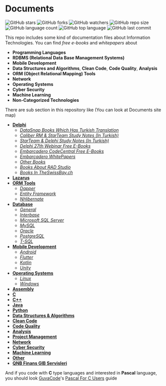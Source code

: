 # Documents

![GitHub stars](https://img.shields.io/github/stars/coderserdar/Documents?style=social) ![GitHub forks](https://img.shields.io/github/forks/coderserdar/Documents?style=social) ![GitHub watchers](https://img.shields.io/github/watchers/coderserdar/Documents?style=social) ![GitHub repo size](https://img.shields.io/github/repo-size/coderserdar/Documents?style=plastic) ![GitHub language count](https://img.shields.io/github/languages/count/coderserdar/Documents?style=plastic) ![GitHub top language](https://img.shields.io/github/languages/top/coderserdar/Documents?style=plastic) ![GitHub last commit](https://img.shields.io/github/last-commit/coderserdar/Documents?color=red&style=plastic)

This repo includes some kind of documentation files about Information Technologies.
You can find *free e-books* and *whitepapers* about
 - **Programming Languages**
 - **RDBMS (Relational Data Base Management Systems)**
 - **Mobile Development**
 - **Data Structures and Algorithms**, **Clean Code**, **Code Quality**, **Analysis**
 - **ORM (Object Relational Mapping) Tools**
 - **Network**
 - **Operating Systems**
 - **Cyber Security**
 - **Machine Learning**
 - **Non-Categorized Technologies**
 
There are sub section in this repository like (You can look at Documents site map)
 - [**Delphi**](https://github.com/coderserdar/Documents/tree/main/Delphi/)
   + [*DataSnap Books Which Has Turkish Translation*](https://github.com/coderserdar/Documents/tree/main/Delphi/DataSnap)
   + [*Caliber RM & StarTeam Study Notes (In Turkish)*](https://github.com/coderserdar/Documents/tree/main/Delphi/CaliberRM%20Ve%20StarTeam)
   + [*StarTeam & Delphi Study Notes (In Turkish)*](https://github.com/coderserdar/Documents/tree/main/Delphi/StarTeam%20ve%20Delphi)
   + [*Delphi 27th Webinar Free E-Books*](https://github.com/coderserdar/Documents/tree/main/Delphi/Delphi%2027th%20Webinar)
   + [*Embarcadero CodeCentral Free E-Books*](https://github.com/coderserdar/Documents/tree/main/Delphi/Embarcadero%20CodeCentral)
   + [*Embarcadero WhitePapers*](https://github.com/coderserdar/Documents/tree/main/Delphi/Embarcadero%20WhitePapers)
   + [*Other Books*](https://github.com/coderserdar/Documents/tree/main/Delphi/Other%20Books)
   + [*Books About RAD Studio*](https://github.com/coderserdar/Documents/tree/main/Delphi/RAD%20Studio)
   + [*Books In TheSwissBay.ch*](https://github.com/coderserdar/Documents/tree/main/Delphi/The%20Swiss%20Bay)
 - [**Lazarus**](https://github.com/coderserdar/Documents/tree/main/Lazarus)
 - [**ORM Tools**](https://github.com/coderserdar/Documents/tree/main/ORM%20(Object%20Relational%20Mapping))
   + [*Dapper*](https://github.com/coderserdar/Documents/tree/main/ORM%20(Object%20Relational%20Mapping)/Dapper)
   + [*Entity Framework*](https://github.com/coderserdar/Documents/tree/main/ORM%20(Object%20Relational%20Mapping)/Entity%20Framework)
   + [*NHibernate*](https://github.com/coderserdar/Documents/tree/main/ORM%20(Object%20Relational%20Mapping)/NHibernate)
 - [**Database**](https://github.com/coderserdar/Documents/tree/main/Database/)
   + [*General*](https://github.com/coderserdar/Documents/tree/main/Database/General)
   + [*Interbase*](https://github.com/coderserdar/Documents/tree/main/Database/Interbase)
   + [*Microsoft SQL Server*](https://github.com/coderserdar/Documents/tree/main/Database/Microsoft%20SQL%20Server)
   + [*MySQL*](https://github.com/coderserdar/Documents/tree/main/Database/MySQL)
   + [*Oracle*](https://github.com/coderserdar/Documents/tree/main/Database/Oracle)
   + [*PostgreSQL*](https://github.com/coderserdar/Documents/tree/main/Database/PostgreSQL)
   + [*T-SQL*](https://github.com/coderserdar/Documents/tree/main/Database/T-SQL)
 - [**Mobile Development**](https://github.com/coderserdar/Documents/tree/main/Mobile%20Development)
   + [*Android*](https://github.com/coderserdar/Documents/tree/main/Mobile%20Development/Android)
   + [*Flutter*](https://github.com/coderserdar/Documents/tree/main/Mobile%20Development/Flutter)
   + [*Kotlin*](https://github.com/coderserdar/Documents/tree/main/Mobile%20Development/Kotlin)
   + [*Unity*](https://github.com/coderserdar/Documents/tree/main/Mobile%20Development/Unity)
 - [**Operating Systems**](https://github.com/coderserdar/Documents/tree/main/Operating%20Systems)
   + [*Linux*](https://github.com/coderserdar/Documents/tree/main/Operating%20Systems/Linux)
   + [*Windows*](https://github.com/coderserdar/Documents/tree/main/Operating%20Systems/Windows)
 - [**Assembly**](https://github.com/coderserdar/Documents/tree/main/Assembly)
 - [**C**](https://github.com/coderserdar/Documents/tree/main/C)
 - [**C++**](https://github.com/coderserdar/Documents/tree/main/C++)
 - [**Java**](https://github.com/coderserdar/Documents/tree/main/Java)
 - [**Python**](https://github.com/coderserdar/Documents/tree/main/Python)
 - [**Data Structures & Algorithms**](https://github.com/coderserdar/Documents/tree/main/Data%20Structures%20%26%20Algorithms)
 - [**Clean Code**](https://github.com/coderserdar/Documents/tree/main/Clean%20Code)
 - [**Code Quality**](https://github.com/coderserdar/Documents/tree/main/Code%20Quality)
 - [**Analysis**](https://github.com/coderserdar/Documents/tree/main/Analysis)
 - [**Project Management**](https://github.com/coderserdar/Documents/tree/main/Project%20Management)
 - [**Network**](https://github.com/coderserdar/Documents/tree/main/Network)
 - [**Cyber Security**](https://github.com/coderserdar/Documents/tree/main/Cyber%20Security)
 - [**Machine Learning**](https://github.com/coderserdar/Documents/tree/main/Machine%20Learning)
 - [**Other**](https://github.com/coderserdar/Documents/tree/main/Other)
 - [**QNB Finans GIB Servisleri**](https://github.com/coderserdar/Documents/tree/main/QNB%20Finans%20GIB%20Servisleri)

And if you code with **C** type languages and interested in **Pascal** language, you should look [GuvaCode](https://github.com/GuvaCode)'s [Pascal For C Users](https://github.com/GuvaCode/Pascal-for-C-users) guide